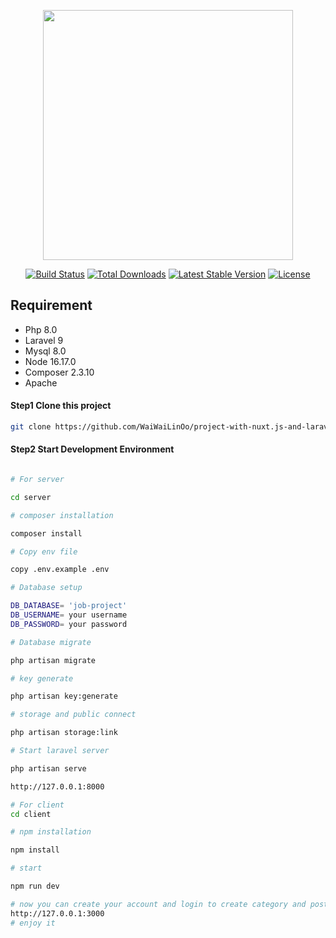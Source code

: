 <p align="center"><a href="https://laravel.com" target="_blank"><img src="https://raw.githubusercontent.com/laravel/art/master/logo-lockup/5%20SVG/2%20CMYK/1%20Full%20Color/laravel-logolockup-cmyk-red.svg" width="400"></a></p>

<p align="center">
<a href="https://travis-ci.org/laravel/framework"><img src="https://travis-ci.org/laravel/framework.svg" alt="Build Status"></a>
<a href="https://packagist.org/packages/laravel/framework"><img src="https://img.shields.io/packagist/dt/laravel/framework" alt="Total Downloads"></a>
<a href="https://packagist.org/packages/laravel/framework"><img src="https://img.shields.io/packagist/v/laravel/framework" alt="Latest Stable Version"></a>
<a href="https://packagist.org/packages/laravel/framework"><img src="https://img.shields.io/packagist/l/laravel/framework" alt="License"></a>
</p>

## Requirement

<ul>
<li>Php 8.0</li>
<li>Laravel 9</li>
<li>Mysql 8.0</li>
<li>Node 16.17.0 </li>
<li>Composer 2.3.10 </li>
<li>Apache</li>
</ul>

#### Step1 Clone this project

```bash
git clone https://github.com/WaiWaiLinOo/project-with-nuxt.js-and-laravel9.git
```
#### Step2 Start Development Environment

```bash

# For server

cd server

# composer installation

composer install

# Copy env file

copy .env.example .env

# Database setup

DB_DATABASE= 'job-project'
DB_USERNAME= your username
DB_PASSWORD= your password

# Database migrate

php artisan migrate

# key generate

php artisan key:generate

# storage and public connect

php artisan storage:link

# Start laravel server

php artisan serve

http://127.0.0.1:8000

# For client
cd client

# npm installation

npm install

# start 

npm run dev

# now you can create your account and login to create category and post
http://127.0.0.1:3000
# enjoy it

```
